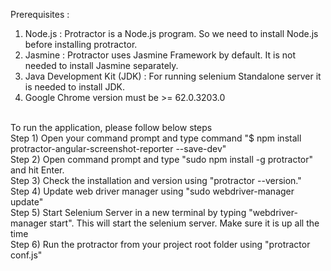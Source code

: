 Prerequisites : 
<br />
1) Node.js : Protractor is a Node.js program. So we need to install Node.js before installing protractor.<br />
2) Jasmine : Protractor uses Jasmine Framework by default. It is not needed to install Jasmine separately.<br />
3) Java Development Kit (JDK) : For running selenium Standalone server it is needed to install JDK.<br />
4) Google Chrome version must be >= 62.0.3203.0

<br />
To run the application, please follow below steps<br />
Step 1) Open your command prompt and type command "$ npm install protractor-angular-screenshot-reporter --save-dev" <br />
 Step 2) Open command prompt and type "sudo npm install -g protractor" and hit Enter.<br />
Step 3) Check the installation and version using "protractor --version."<br />
Step 4) Update web driver manager using "sudo webdriver-manager update"<br />
Step 5) Start Selenium Server in a new terminal by typing "webdriver-manager start". This will start the selenium server. Make sure it is up all the time<br />
Step 6) Run the protractor from your project root folder using "protractor conf.js"<br />

